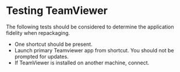 # Testing TeamViewer

The following tests should be considered to determine the application fidelity when repackaging.

* One shortcut should be present.
* Launch primary Teamviewer app from shortcut.  You should not be prompted for updates. 
* If TeamViewer is installed on another machine, connect.
